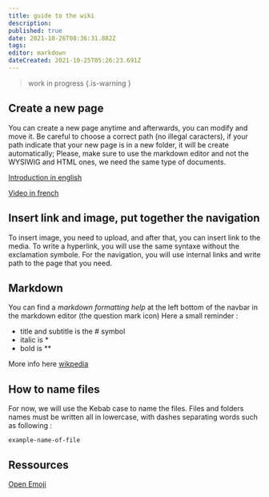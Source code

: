 ```yaml
---
title: guide to the wiki
description: 
published: true
date: 2021-10-26T08:36:31.882Z
tags: 
editor: markdown
dateCreated: 2021-10-25T05:26:23.691Z
---
```



> work in progress
{.is-warning }

## Create a new page

You can create a new page anytime and afterwards, you can modify and move it.
Be careful to choose a correct path (no illegal caracters), if your path indicate that your new page is in a new folder, it will be create automatically;
Please, make sure to use the markdown editor and not the WYSIWIG and HTML ones, we need the same type of documents.

[Introduction in english](https://docs.requarks.io/guide/intro)

[Video in french](https://www.youtube.com/watch?v=Fr04tT99zLE&list=PL4ZDQd5jvnn4scBTj_EY8R6-hsgXC88-S)

## Insert link and image, put together the navigation

To insert image, you need to upload, and after that, you can insert link to the media.
To write a hyperlink, you will use the same syntaxe without the exclamation symbole.
For the navigation, you will use internal links and write path to the page that you need. 

## Markdown

You can find a *markdown formatting help* at the left bottom of the navbar in the markdown editor (the question mark icon)
Here a small reminder :
-	title and subtitle is the # symbol
- italic is *
- bold is **


More info here [wikpedia](https://en.wikipedia.org/wiki/Markdown)

## How to name files

For now, we will use the Kebab case to name the files. Files and folders names must be written all in lowercase, with dashes separating words such as following :

`example-name-of-file`

## Ressources

[Open Emoji](https://openmoji.org/library/)


